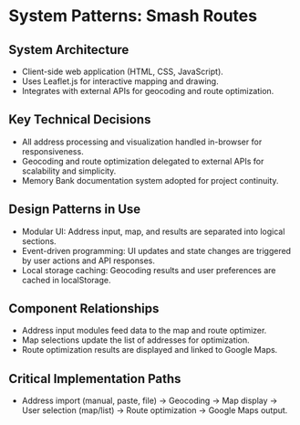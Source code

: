 # System Patterns: Smash Routes

## System Architecture

- Client-side web application (HTML, CSS, JavaScript).
- Uses Leaflet.js for interactive mapping and drawing.
- Integrates with external APIs for geocoding and route optimization.

## Key Technical Decisions

- All address processing and visualization handled in-browser for responsiveness.
- Geocoding and route optimization delegated to external APIs for scalability and simplicity.
- Memory Bank documentation system adopted for project continuity.

## Design Patterns in Use

- Modular UI: Address input, map, and results are separated into logical sections.
- Event-driven programming: UI updates and state changes are triggered by user actions and API responses.
- Local storage caching: Geocoding results and user preferences are cached in localStorage.

## Component Relationships

- Address input modules feed data to the map and route optimizer.
- Map selections update the list of addresses for optimization.
- Route optimization results are displayed and linked to Google Maps.

## Critical Implementation Paths

- Address import (manual, paste, file) → Geocoding → Map display → User selection (map/list) → Route optimization → Google Maps output.
